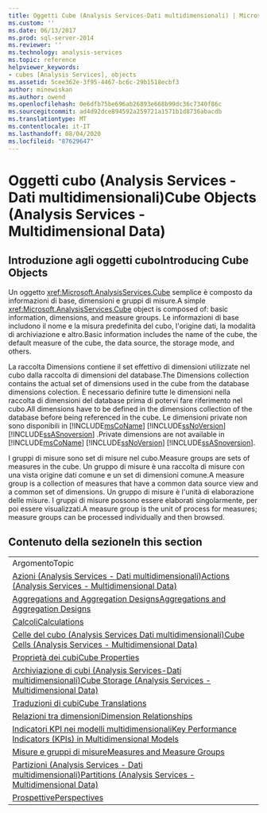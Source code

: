 ```yaml
---
title: Oggetti Cube (Analysis Services-Dati multidimensionali) | Microsoft Docs
ms.custom: ''
ms.date: 06/13/2017
ms.prod: sql-server-2014
ms.reviewer: ''
ms.technology: analysis-services
ms.topic: reference
helpviewer_keywords:
- cubes [Analysis Services], objects
ms.assetid: 5cee362e-3f95-4467-bc6c-29b1518ecbf3
author: minewiskan
ms.author: owend
ms.openlocfilehash: 0e6dfb75be696ab26893e668b99dc36c7340f86c
ms.sourcegitcommit: ad4d92dce894592a259721a1571b1d8736abacdb
ms.translationtype: MT
ms.contentlocale: it-IT
ms.lasthandoff: 08/04/2020
ms.locfileid: "87629647"
---
```

# <a name="cube-objects-analysis-services---multidimensional-data"></a><span data-ttu-id="9b85d-102">Oggetti cubo (Analysis Services - Dati multidimensionali)</span><span class="sxs-lookup"><span data-stu-id="9b85d-102">Cube Objects (Analysis Services - Multidimensional Data)</span></span>
    
## <a name="introducing-cube-objects"></a><span data-ttu-id="9b85d-103">Introduzione agli oggetti cubo</span><span class="sxs-lookup"><span data-stu-id="9b85d-103">Introducing Cube Objects</span></span>  
 <span data-ttu-id="9b85d-104">Un oggetto <xref:Microsoft.AnalysisServices.Cube> semplice è composto da informazioni di base, dimensioni e gruppi di misure.</span><span class="sxs-lookup"><span data-stu-id="9b85d-104">A simple <xref:Microsoft.AnalysisServices.Cube> object is composed of: basic information, dimensions, and measure groups.</span></span> <span data-ttu-id="9b85d-105">Le informazioni di base includono il nome e la misura predefinita del cubo, l'origine dati, la modalità di archiviazione e altro.</span><span class="sxs-lookup"><span data-stu-id="9b85d-105">Basic information includes the name of the cube, the default measure of the cube, the data source, the storage mode, and others.</span></span>  
  
 <span data-ttu-id="9b85d-106">La raccolta Dimensions contiene il set effettivo di dimensioni utilizzate nel cubo dalla raccolta di dimensioni del database.</span><span class="sxs-lookup"><span data-stu-id="9b85d-106">The Dimensions collection contains the actual set of dimensions used in the cube from the database dimensions colection.</span></span> <span data-ttu-id="9b85d-107">È necessario definire tutte le dimensioni nella raccolta di dimensioni del database prima di potervi fare riferimento nel cubo.</span><span class="sxs-lookup"><span data-stu-id="9b85d-107">All dimensions have to be defined in the dimensions collection of the database before being referenced in the cube.</span></span> <span data-ttu-id="9b85d-108">Le dimensioni private non sono disponibili in [!INCLUDE[msCoName](../../includes/msconame-md.md)] [!INCLUDE[ssNoVersion](../../includes/ssnoversion-md.md)] [!INCLUDE[ssASnoversion](../../includes/ssasnoversion-md.md)] .</span><span class="sxs-lookup"><span data-stu-id="9b85d-108">Private dimensions are not available in [!INCLUDE[msCoName](../../includes/msconame-md.md)] [!INCLUDE[ssNoVersion](../../includes/ssnoversion-md.md)] [!INCLUDE[ssASnoversion](../../includes/ssasnoversion-md.md)].</span></span>  
  
 <span data-ttu-id="9b85d-109">I gruppi di misure sono set di misure nel cubo.</span><span class="sxs-lookup"><span data-stu-id="9b85d-109">Measure groups are sets of measures in the cube.</span></span> <span data-ttu-id="9b85d-110">Un gruppo di misure è una raccolta di misure con una vista origine dati comune e un set di dimensioni comune.</span><span class="sxs-lookup"><span data-stu-id="9b85d-110">A measure group is a collection of measures that have a common data source view and a common set of dimensions.</span></span> <span data-ttu-id="9b85d-111">Un gruppo di misure è l'unità di elaborazione delle misure. I gruppi di misure possono essere elaborati singolarmente, per poi essere visualizzati.</span><span class="sxs-lookup"><span data-stu-id="9b85d-111">A measure group is the unit of process for measures; measure groups can be processed individually and then browsed.</span></span>  
  
## <a name="in-this-section"></a><span data-ttu-id="9b85d-112">Contenuto della sezione</span><span class="sxs-lookup"><span data-stu-id="9b85d-112">In this section</span></span>  
  
|||  
|-|-|  
|<span data-ttu-id="9b85d-113">Argomento</span><span class="sxs-lookup"><span data-stu-id="9b85d-113">Topic</span></span>||  
|[<span data-ttu-id="9b85d-114">Azioni &#40;Analysis Services - Dati multidimensionali&#41;</span><span class="sxs-lookup"><span data-stu-id="9b85d-114">Actions &#40;Analysis Services - Multidimensional Data&#41;</span></span>](../multidimensional-models/actions-analysis-services-multidimensional-data.md)||  
|[<span data-ttu-id="9b85d-115">Aggregations and Aggregation Designs</span><span class="sxs-lookup"><span data-stu-id="9b85d-115">Aggregations and Aggregation Designs</span></span>](aggregations-and-aggregation-designs.md)||  
|[<span data-ttu-id="9b85d-116">Calcoli</span><span class="sxs-lookup"><span data-stu-id="9b85d-116">Calculations</span></span>](calculations.md)||  
|[<span data-ttu-id="9b85d-117">Celle del cubo &#40;Analysis Services Dati multidimensionali&#41;</span><span class="sxs-lookup"><span data-stu-id="9b85d-117">Cube Cells &#40;Analysis Services - Multidimensional Data&#41;</span></span>](cube-cells-analysis-services-multidimensional-data.md)||  
|[<span data-ttu-id="9b85d-118">Proprietà dei cubi</span><span class="sxs-lookup"><span data-stu-id="9b85d-118">Cube Properties</span></span>](cube-properties-multidimensional-model-programming.md)||  
|[<span data-ttu-id="9b85d-119">Archiviazione di cubi &#40;Analysis Services-Dati multidimensionali&#41;</span><span class="sxs-lookup"><span data-stu-id="9b85d-119">Cube Storage &#40;Analysis Services - Multidimensional Data&#41;</span></span>](cube-storage-analysis-services-multidimensional-data.md)||  
|[<span data-ttu-id="9b85d-120">Traduzioni di cubi</span><span class="sxs-lookup"><span data-stu-id="9b85d-120">Cube Translations</span></span>](cube-translations.md)||  
|[<span data-ttu-id="9b85d-121">Relazioni tra dimensioni</span><span class="sxs-lookup"><span data-stu-id="9b85d-121">Dimension Relationships</span></span>](dimension-relationships.md)||  
|[<span data-ttu-id="9b85d-122">Indicatori KPI nei modelli multidimensionali</span><span class="sxs-lookup"><span data-stu-id="9b85d-122">Key Performance Indicators &#40;KPIs&#41; in Multidimensional Models</span></span>](../multidimensional-models/key-performance-indicators-kpis-in-multidimensional-models.md)||  
|[<span data-ttu-id="9b85d-123">Misure e gruppi di misure</span><span class="sxs-lookup"><span data-stu-id="9b85d-123">Measures and Measure Groups</span></span>](../multidimensional-models/measures-and-measure-groups.md)||  
|[<span data-ttu-id="9b85d-124">Partizioni &#40;Analysis Services - Dati multidimensionali&#41;</span><span class="sxs-lookup"><span data-stu-id="9b85d-124">Partitions &#40;Analysis Services - Multidimensional Data&#41;</span></span>](partitions-analysis-services-multidimensional-data.md)||  
|[<span data-ttu-id="9b85d-125">Prospettive</span><span class="sxs-lookup"><span data-stu-id="9b85d-125">Perspectives</span></span>](perspectives.md)||  
  
  

